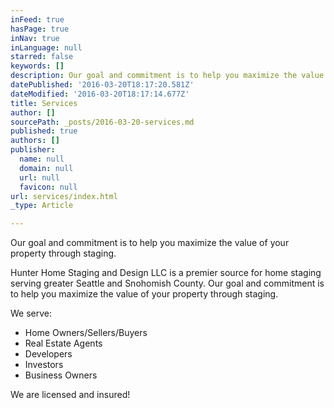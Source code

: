 ```yaml
---
inFeed: true
hasPage: true
inNav: true
inLanguage: null
starred: false
keywords: []
description: Our goal and commitment is to help you maximize the value of your property through staging.
datePublished: '2016-03-20T18:17:20.581Z'
dateModified: '2016-03-20T18:17:14.677Z'
title: Services
author: []
sourcePath: _posts/2016-03-20-services.md
published: true
authors: []
publisher:
  name: null
  domain: null
  url: null
  favicon: null
url: services/index.html
_type: Article

---
```

Our goal and commitment is to help you maximize the value of your property through staging.

Hunter Home Staging and Design LLC is a premier source for home staging serving greater Seattle and Snohomish County. Our goal and commitment is to help you maximize the value of your property through staging.

We serve: 

* Home Owners/Sellers/Buyers
* Real Estate Agents
* Developers
* Investors
* Business Owners

We are licensed and insured!